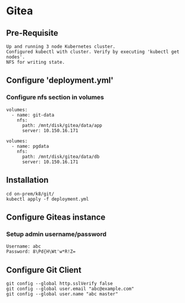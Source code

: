# Gitea

## Pre-Requisite
    Up and running 3 node Kubernetes cluster.
    Configured kubectl with cluster. Verify by executing 'kubectl get nodes'.
    NFS for writing state.

## Configure 'deployment.yml'
### Configure nfs section in volumes
    volumes:
      - name: git-data
        nfs:
          path: /mnt/disk/gitea/data/app
          server: 10.150.16.171                

    volumes:
      - name: pgdata
        nfs:
          path: /mnt/disk/gitea/data/db
          server: 10.150.16.171                

## Installation
    cd on-prem/k8/git/
    kubectl apply -f deployment.yml

## Configure Giteas instance
### Setup admin username/password
    Username: abc
    Password: 8\Pd{H\Wt'w*R!Z=

## Configure Git Client
    git config --global http.sslVerify false
    git config --global user.email "abc@example.com"
    git config --global user.name "abc master"

